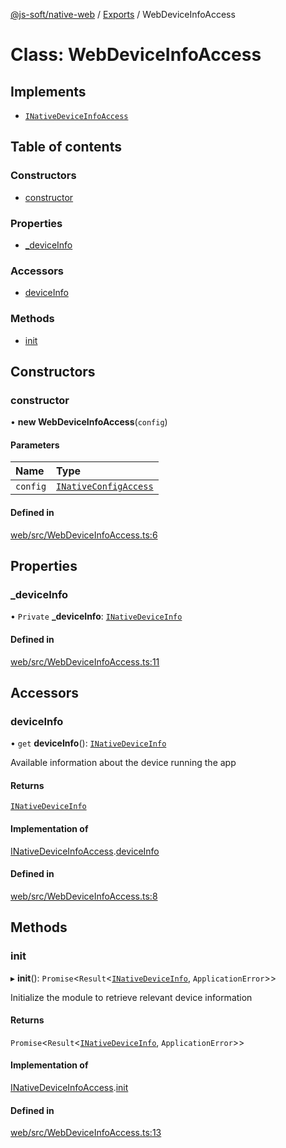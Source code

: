 [@js-soft/native-web](../README.md) / [Exports](../modules.md) / WebDeviceInfoAccess

# Class: WebDeviceInfoAccess

## Implements

- [`INativeDeviceInfoAccess`](../interfaces/INativeDeviceInfoAccess.md)

## Table of contents

### Constructors

- [constructor](WebDeviceInfoAccess.md#constructor)

### Properties

- [\_deviceInfo](WebDeviceInfoAccess.md#_deviceinfo)

### Accessors

- [deviceInfo](WebDeviceInfoAccess.md#deviceinfo)

### Methods

- [init](WebDeviceInfoAccess.md#init)

## Constructors

### constructor

• **new WebDeviceInfoAccess**(`config`)

#### Parameters

| Name | Type |
| :------ | :------ |
| `config` | [`INativeConfigAccess`](../interfaces/INativeConfigAccess.md) |

#### Defined in

[web/src/WebDeviceInfoAccess.ts:6](https://github.com/js-soft/ts-native-access/blob/dceb9d6/packages/web/src/WebDeviceInfoAccess.ts#L6)

## Properties

### \_deviceInfo

• `Private` **\_deviceInfo**: [`INativeDeviceInfo`](../interfaces/INativeDeviceInfo.md)

#### Defined in

[web/src/WebDeviceInfoAccess.ts:11](https://github.com/js-soft/ts-native-access/blob/dceb9d6/packages/web/src/WebDeviceInfoAccess.ts#L11)

## Accessors

### deviceInfo

• `get` **deviceInfo**(): [`INativeDeviceInfo`](../interfaces/INativeDeviceInfo.md)

Available information about the device running the app

#### Returns

[`INativeDeviceInfo`](../interfaces/INativeDeviceInfo.md)

#### Implementation of

[INativeDeviceInfoAccess](../interfaces/INativeDeviceInfoAccess.md).[deviceInfo](../interfaces/INativeDeviceInfoAccess.md#deviceinfo)

#### Defined in

[web/src/WebDeviceInfoAccess.ts:8](https://github.com/js-soft/ts-native-access/blob/dceb9d6/packages/web/src/WebDeviceInfoAccess.ts#L8)

## Methods

### init

▸ **init**(): `Promise`<`Result`<[`INativeDeviceInfo`](../interfaces/INativeDeviceInfo.md), `ApplicationError`\>\>

Initialize the module to retrieve relevant device information

#### Returns

`Promise`<`Result`<[`INativeDeviceInfo`](../interfaces/INativeDeviceInfo.md), `ApplicationError`\>\>

#### Implementation of

[INativeDeviceInfoAccess](../interfaces/INativeDeviceInfoAccess.md).[init](../interfaces/INativeDeviceInfoAccess.md#init)

#### Defined in

[web/src/WebDeviceInfoAccess.ts:13](https://github.com/js-soft/ts-native-access/blob/dceb9d6/packages/web/src/WebDeviceInfoAccess.ts#L13)
